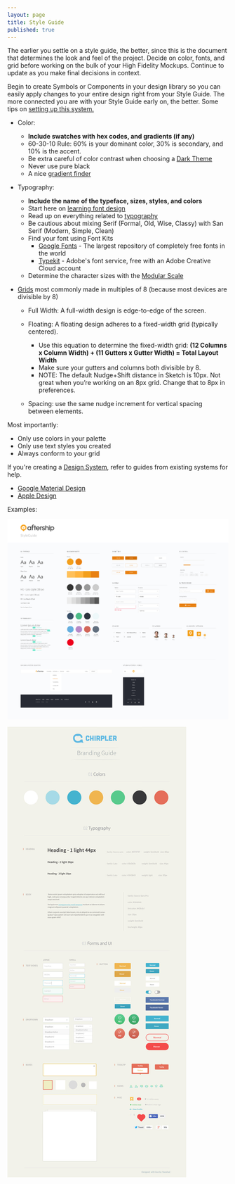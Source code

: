 ```yaml
---
layout: page
title: Style Guide
published: true
---
```


The earlier you settle on a style guide, the better, since this is the document that determines the look and feel of the project.
Decide on color, fonts, and grid before working on the bulk of your High Fidelity Mockups.
Continue to update as you make final decisions in context.

Begin to create Symbols or Components in your design library so you can easily apply changes to your entire design right from your Style Guide. The more connected you are with your Style Guide early on, the better.
Some tips on [setting up this system.](https://medium.com/ux-power-tools/5-things-to-do-before-you-start-your-next-design-file-in-sketch-or-preparing-your-design-mise-en-ff7ea9fe3722)


* Color:
  * **Include swatches with hex codes, and gradients (if any)**
  * 60-30-10 Rule: 60% is your dominant color, 30% is secondary, and 10% is the accent.
  * Be extra careful of color contrast when choosing a [Dark Theme](https://dribbble.com/erikdkennedy/buckets/160688-Dark-themes)
  * Never use pure black
  * A nice [gradient finder](uigradients.com)


* Typography:
  * **Include the name of the typeface, sizes, styles, and colors**
  * Start here on [learning font design](https://www.canva.com/learn/font-design/)
  * Read up on everything related to [typography](https://practicaltypography.com/)
  * Be cautious about mixing Serif (Formal, Old, Wise, Classy) with San Serif (Modern, Simple, Clean)
  * Find your font using Font Kits
    * [Google Fonts](https://fonts.google.com/) - The largest repository of completely free fonts in the world
    * [Typekit](https://typekit.com/) - Adobe's font service, free with an Adobe Creative Cloud account
  * Determine the character sizes with the [Modular Scale](http://www.modularscale.com/)


* [Grids](https://spec.fm/specifics/8-pt-grid) most commonly made in multiples of 8 (because most devices are divisible by 8)
  * Full Width: A full-width design is edge-to-edge of the screen.
  * Floating: A floating design adheres to a fixed-width grid (typically centered).
    * Use this equation to determine the fixed-width grid: **(12 Columns x Column Width) + (11 Gutters x Gutter Width) = Total Layout Width**
    * Make sure your gutters and columns both divisible by 8.
    * NOTE: The default Nudge+Shift distance in Sketch is 10px. Not great when you’re working on an 8px grid. Change that to 8px in preferences.

  * Spacing: use the same nudge increment for vertical spacing between elements.


Most importantly:
  * Only use colors in your palette
  * Only use text styles you created
  * Always conform to your grid

If you're creating a [Design System](https://blog.prototypr.io/design-system-ac88c6740f53), refer to guides from existing systems for help.
  * [Google Material Design](https://material.io)
  * [Apple Design](https://developer.apple.com/design/resources/)


Examples:

![](img/styleguide_aftership.jpg)

![](img/styleguide_chirpler.jpg)
